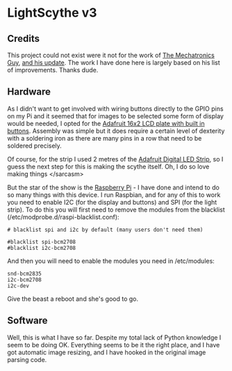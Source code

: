 # LightScythe v3 #
## Credits ##
This project could not exist were it not for the work of [The Mechatronics Guy][mech],
[and his update][mech2].  The work I have done here is largely based on his list of
improvements.  Thanks dude.

## Hardware ##
As I didn't want to get involved with wiring buttons directly to the GPIO pins on my Pi
and it seemed that for images to be selected some form of display would be needed, I
opted for the [Adafruit 16x2 LCD plate with built in buttons][ada]. Assembly was simple
but it does require a certain level of dexterity with a soldering iron as there are many
pins in a row that need to be soldered precisely.

Of course, for the strip I used 2 metres of the [Adafruit Digital LED Strip][ada2], so
I guess the next step for this is making the scythe itself. Oh, I do so love making things
&lt;/sarcasm&gt;

But the star of the show is the [Raspberry Pi][rpi] - I have done and intend to do so many
things with this device. I run Raspbian, and for any of this to work you need to enable I2C
(for the display and buttons) and SPI (for the light strip).  To do this you will first
need to remove the modules from the blacklist (/etc/modprobe.d/raspi-blacklist.conf):

    # blacklist spi and i2c by default (many users don't need them)

    #blacklist spi-bcm2708
    #blacklist i2c-bcm2708

And then you will need to enable the modules you need in /etc/modules:

    snd-bcm2835
    i2c-bcm2708
    i2c-dev

Give the beast a reboot and she's good to go.

## Software ##
Well, this is what I have so far.  Despite my total lack of Python knowledge I seem to be
doing OK. Everything seems to be it the right place, and I have got automatic image resizing,
and I have hooked in the original image parsing code.


[mech]: https://sites.google.com/site/mechatronicsguy/lightscythe
[mech2]: https://sites.google.com/site/mechatronicsguy/lightscythe-v2
[ada]: https://learn.adafruit.com/adafruit-16x2-character-lcd-plus-keypad-for-raspberry-pi
[ada2]: https://learn.adafruit.com/digital-led-strip
[rpi]: http://www.raspberrypi.org/
